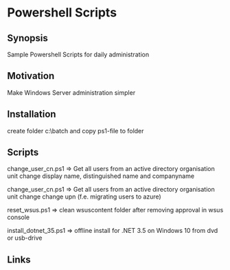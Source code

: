 # Powershell Scripts

## Synopsis

Sample Powershell Scripts for daily administration

## Motivation

Make Windows Server administration simpler

## Installation

create folder c:\batch and copy ps1-file to folder

## Scripts

change_user_cn.ps1 => Get all users from an active directory organisation unit change display name, distinguished name and companyname

change_user_cn.ps1 => Get all users from an active directory organisation unit change change upn (f.e. migrating users to azure)

reset_wsus.ps1 => clean wsuscontent folder after removing approval in wsus console

install_dotnet_35.ps1 => offline install for .NET 3.5 on Windows 10 from dvd or usb-drive

## Links
